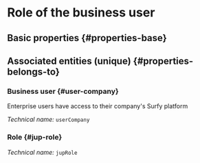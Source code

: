 # Role of the business user
<!--- THIS FILE IS GENERATED PLEASE DO NOT EDIT IT DIRECTLY --->



<OH code="jupUserCompanyToJupRole"/>


## Basic properties {#properties-base}



## Associated entities (unique) {#properties-belongs-to}

### Business user {#user-company}

Enterprise users have access to their company's Surfy platform

*Technical name:* ```userCompany```
<PH code="jupUserCompanyToJupRole:userCompany"/>

### Role {#jup-role}



*Technical name:* ```jupRole```
<PH code="jupUserCompanyToJupRole:jupRole"/>






